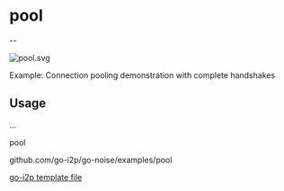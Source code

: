 # pool
--

![pool.svg](pool.svg)

Example: Connection pooling demonstration with complete handshakes

## Usage

 ... 

pool 

github.com/go-i2p/go-noise/examples/pool

[go-i2p template file](/template.md)

